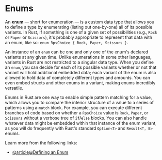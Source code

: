 # Enums

An **enum** — short for enumeration — is a custom data type that allows you to define a type by enumerating (listing out one-by-one) all of its possible variants. In Rust, if something is one of a given set of possibilities (e.g., `Rock` or `Paper` or `Scissors`), it's probably appropriate to represent that data with an enum, like so: `enum RpsChoice { Rock, Paper, Scissors }`.

An instance of an `enum` can be one and only one of the enum's declared variants at any given time. Unlike enumerations in some other languages, variants in Rust are not restricted to a singular data type. When you define an `enum`, you can decide for each of its possible variants whether or not that variant will hold additional embedded data; each variant of the enum is also allowed to hold data of completely different types and amounts. You can even embed structs and other enums in a variant, making enums incredibly versatile.

Enums in Rust are one way to enable simple pattern matching for a value, which allows you to compare the interior structure of a value to a series of patterns using a `match` block. For example, you can execute different branches of code based on whether a `RpsChoice` value is `Rock`, `Paper`, or `Scissors` without a verbose tree of `if`/`else` blocks. You can also handle whatever data might be embedded within that instance of the enum variant, as you will do frequently with Rust's standard `Option<T>` and `Result<T, E>` enums.

Learn more from the following links:

- [@article@Defining an Enum](https://rust-book.cs.brown.edu/ch06-01-defining-an-enum.html)
